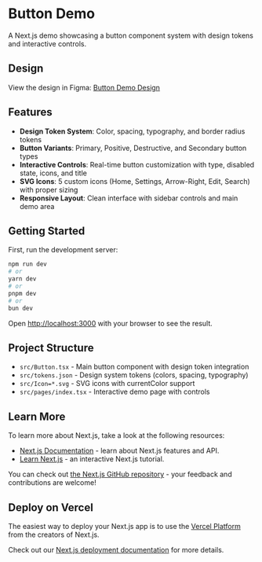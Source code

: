 # Button Demo

A Next.js demo showcasing a button component system with design tokens and interactive controls.

## Design

View the design in Figma: [Button Demo Design](https://www.figma.com/design/phWJk6An6V4tHMpVcJyLwi/Button-Demo?node-id=0-1&p=f&t=XDwYlY1BtJ6g0tT2-0)

## Features

- **Design Token System**: Color, spacing, typography, and border radius tokens
- **Button Variants**: Primary, Positive, Destructive, and Secondary button types
- **Interactive Controls**: Real-time button customization with type, disabled state, icons, and title
- **SVG Icons**: 5 custom icons (Home, Settings, Arrow-Right, Edit, Search) with proper sizing
- **Responsive Layout**: Clean interface with sidebar controls and main demo area

## Getting Started

First, run the development server:

```bash
npm run dev
# or
yarn dev
# or
pnpm dev
# or
bun dev
```

Open [http://localhost:3000](http://localhost:3000) with your browser to see the result.

## Project Structure

- `src/Button.tsx` - Main button component with design token integration
- `src/tokens.json` - Design system tokens (colors, spacing, typography)
- `src/Icon=*.svg` - SVG icons with currentColor support
- `src/pages/index.tsx` - Interactive demo page with controls

## Learn More

To learn more about Next.js, take a look at the following resources:

- [Next.js Documentation](https://nextjs.org/docs) - learn about Next.js features and API.
- [Learn Next.js](https://nextjs.org/learn-pages-router) - an interactive Next.js tutorial.

You can check out [the Next.js GitHub repository](https://github.com/vercel/next.js) - your feedback and contributions are welcome!

## Deploy on Vercel

The easiest way to deploy your Next.js app is to use the [Vercel Platform](https://vercel.com/new?utm_medium=default-template&filter=next.js&utm_source=create-next-app&utm_campaign=create-next-app-readme) from the creators of Next.js.

Check out our [Next.js deployment documentation](https://nextjs.org/docs/pages/building-your-application/deploying) for more details.
